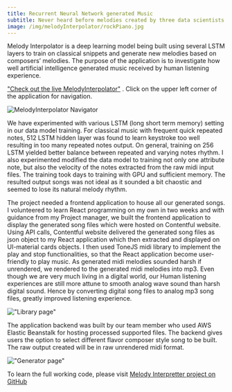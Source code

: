 ```yaml
---
title: Recurrent Neural Network generated Music
subtitle: Never heard before melodies created by three data scientists.
image: /img/melodyInterpolator/rockPiano.jpg
---
```

Melody Interpolator is a deep learning model being built using several LSTM layers to train on classical snippets and generate new melodies based on composers’ melodies. The purpose of the application is to investigate how well artificial intelligence generated music received by human listening experience. 


["Check out the live MelodyInterpolator"](https://melodyinterpolator.com "Live application running on Netlify") . Click on the upper left corner of the application for navigation.

![MelodyInterpolator Navigator](https://cocoisland.github.io/img/melodyInterpolator/appNavigator.png)

We have experimented with various LSTM (long short term memory) setting in our data model training. For classical music with frequent quick repeated notes, 512 LSTM hidden layer was found to learn keystroke too well resulting in too many repeated notes output. On general, training on 256 LSTM yielded better balance between repeated and varying notes rhythm. I also experimented modified the data model to training not only one attribute note, but also the velocity of the notes extracted from the raw midi input files. The training took days to training with GPU and sufficient memory. The resulted output songs was not ideal as it sounded a bit chaostic and seemed to lose its natural melody rhythm.

The project needed a frontend application to house all our generated songs. I volunteered to learn React programming on my own in two weeks and with guidance from my Project manager, we built the frontend application to display the generated song files which were hosted on Contentful website. Using API calls, Contentful website delivered the generated song files as json object to my React application which then extracted and displayed on UI-material cards objects. I then used ToneJS midi library to implement the play and stop functionalities, so that the React application become user-friendly to play music. As generated midi melodies sounded harsh if unrendered, we rendered to the generated midi melodies into mp3. Even though we are very much living in a digital world, our Human listening experiences are still more attune to smooth analog wave sound than harsh digital sound. Hence by converting digital song files to analog mp3 song files, greatly improved listening experience.

!["Library page"](https://cocoisland.github.io/img/melodyInterpolator/library.jpg)

The application backend was built by our team member who used AWS Elastic Beanstalk for hosting processed supported files. The backend gives users the option to select different flavor composer style song to be built. The raw output created will be in raw unrendered midi format.

!["Generator page"](https://cocoisland.github.io/img/melodyInterpolator/generator.jpg)

To learn the full working code, please visit [Melody Interpretter project on GitHub ](https://github.com/cocoisland/melodyInterpretter)
